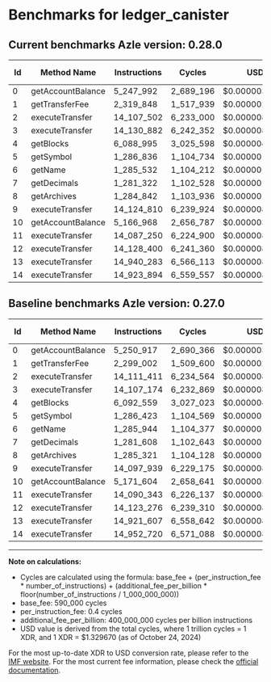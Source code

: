 # Benchmarks for ledger_canister

## Current benchmarks Azle version: 0.28.0

| Id  | Method Name       | Instructions | Cycles    | USD           | USD/Million Calls | Change                             |
| --- | ----------------- | ------------ | --------- | ------------- | ----------------- | ---------------------------------- |
| 0   | getAccountBalance | 5_247_992    | 2_689_196 | $0.0000035757 | $3.57             | <font color="green">-2_925</font>  |
| 1   | getTransferFee    | 2_319_848    | 1_517_939 | $0.0000020184 | $2.01             | <font color="red">+20_846</font>   |
| 2   | executeTransfer   | 14_107_502   | 6_233_000 | $0.0000082878 | $8.28             | <font color="green">-3_909</font>  |
| 3   | executeTransfer   | 14_130_882   | 6_242_352 | $0.0000083003 | $8.30             | <font color="red">+23_708</font>   |
| 4   | getBlocks         | 6_088_995    | 3_025_598 | $0.0000040230 | $4.02             | <font color="green">-3_564</font>  |
| 5   | getSymbol         | 1_286_836    | 1_104_734 | $0.0000014689 | $1.46             | <font color="red">+413</font>      |
| 6   | getName           | 1_285_532    | 1_104_212 | $0.0000014682 | $1.46             | <font color="green">-412</font>    |
| 7   | getDecimals       | 1_281_322    | 1_102_528 | $0.0000014660 | $1.46             | <font color="green">-286</font>    |
| 8   | getArchives       | 1_284_842    | 1_103_936 | $0.0000014679 | $1.46             | <font color="green">-479</font>    |
| 9   | executeTransfer   | 14_124_810   | 6_239_924 | $0.0000082970 | $8.29             | <font color="red">+26_871</font>   |
| 10  | getAccountBalance | 5_166_968    | 2_656_787 | $0.0000035326 | $3.53             | <font color="green">-4_636</font>  |
| 11  | executeTransfer   | 14_087_250   | 6_224_900 | $0.0000082771 | $8.27             | <font color="green">-3_093</font>  |
| 12  | executeTransfer   | 14_128_400   | 6_241_360 | $0.0000082989 | $8.29             | <font color="red">+5_124</font>    |
| 13  | executeTransfer   | 14_940_283   | 6_566_113 | $0.0000087308 | $8.73             | <font color="red">+18_676</font>   |
| 14  | executeTransfer   | 14_923_894   | 6_559_557 | $0.0000087220 | $8.72             | <font color="green">-28_826</font> |

## Baseline benchmarks Azle version: 0.27.0

| Id  | Method Name       | Instructions | Cycles    | USD           | USD/Million Calls |
| --- | ----------------- | ------------ | --------- | ------------- | ----------------- |
| 0   | getAccountBalance | 5_250_917    | 2_690_366 | $0.0000035773 | $3.57             |
| 1   | getTransferFee    | 2_299_002    | 1_509_600 | $0.0000020073 | $2.00             |
| 2   | executeTransfer   | 14_111_411   | 6_234_564 | $0.0000082899 | $8.28             |
| 3   | executeTransfer   | 14_107_174   | 6_232_869 | $0.0000082877 | $8.28             |
| 4   | getBlocks         | 6_092_559    | 3_027_023 | $0.0000040249 | $4.02             |
| 5   | getSymbol         | 1_286_423    | 1_104_569 | $0.0000014687 | $1.46             |
| 6   | getName           | 1_285_944    | 1_104_377 | $0.0000014685 | $1.46             |
| 7   | getDecimals       | 1_281_608    | 1_102_643 | $0.0000014662 | $1.46             |
| 8   | getArchives       | 1_285_321    | 1_104_128 | $0.0000014681 | $1.46             |
| 9   | executeTransfer   | 14_097_939   | 6_229_175 | $0.0000082827 | $8.28             |
| 10  | getAccountBalance | 5_171_604    | 2_658_641 | $0.0000035351 | $3.53             |
| 11  | executeTransfer   | 14_090_343   | 6_226_137 | $0.0000082787 | $8.27             |
| 12  | executeTransfer   | 14_123_276   | 6_239_310 | $0.0000082962 | $8.29             |
| 13  | executeTransfer   | 14_921_607   | 6_558_642 | $0.0000087208 | $8.72             |
| 14  | executeTransfer   | 14_952_720   | 6_571_088 | $0.0000087374 | $8.73             |

---

**Note on calculations:**

- Cycles are calculated using the formula: base_fee + (per_instruction_fee \* number_of_instructions) + (additional_fee_per_billion \* floor(number_of_instructions / 1_000_000_000))
- base_fee: 590_000 cycles
- per_instruction_fee: 0.4 cycles
- additional_fee_per_billion: 400_000_000 cycles per billion instructions
- USD value is derived from the total cycles, where 1 trillion cycles = 1 XDR, and 1 XDR = $1.329670 (as of October 24, 2024)

For the most up-to-date XDR to USD conversion rate, please refer to the [IMF website](https://www.imf.org/external/np/fin/data/rms_sdrv.aspx).
For the most current fee information, please check the [official documentation](https://internetcomputer.org/docs/current/developer-docs/gas-cost#execution).
